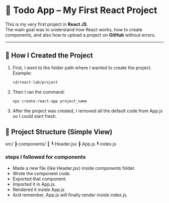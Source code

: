 # 📝 Todo App – My First React Project

This is my very first project in **React JS**.  
The main goal was to understand how React works, how to create components, and also how to upload a project on **GitHub** without errors.  

---

## 🚀 How I Created the Project

1. First, I went to the folder path where I wanted to create the project.  
   Example:  
   ```bash
   cd/react-lab/project
   
2. Then I ran the command:
   ```bash
   npx create-react-app project_name

3. After the project was created, I removed all the default code from App.js so I could start fresh.

## 📂 Project Structure (Simple View)
src/
 ┣ components/
 ┃ ┗ Header.jsx
 ┣ App.js
 ┗ index.js

### steps I followed for components 

- Made a new file (like Header.jsx) inside components folder.
- Wrote the component code.
- Exported that component.
- Imported it in App.js.
- Rendered it inside App.js
- And remember, App.js will finally render inside index.js.

      
